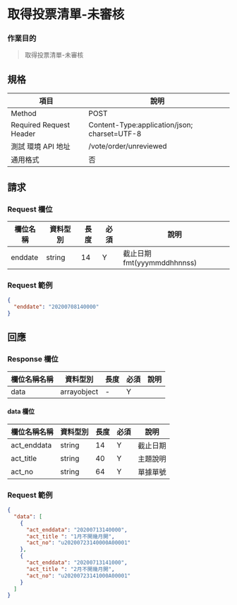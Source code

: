 # 取得投票清單-未審核

### 作業目的

> 取得投票清單-未審核

## 規格

| 項目                    | 說明                                         |
| ----------------------- | -------------------------------------------- |
| Method                  | POST                                         |
| Required Request Header | Content-Type:application/json; charset=UTF-8 |
| 測試 環境 API 地址      | /vote/order/unreviewed                       |
| 通用格式                | 否                                           |

## 請求

### Request 欄位

| 欄位名稱 | 資料型別 | 長度 | 必須 | 說明                        |
| -------- | -------- | ---- | ---- | --------------------------- |
| enddate  | string   | 14   | Y    | 截止日期 fmt(yyymmddhhnnss) |

### Request 範例

```json
{
  "enddate": "20200708140000"
}
```

## 回應

### Response 欄位

| 欄位名稱名稱 | 資料型別    | 長度 | 必須 | 說明 |
| ------------ | ----------- | ---- | ---- | ---- |
| data         | arrayobject | -    | Y    |      |

#### data 欄位

| 欄位名稱名稱 | 資料型別 | 長度 | 必須 | 說明     |
| ------------ | -------- | ---- | ---- | -------- |
| act_enddata  | string   | 14   | Y    | 截止日期 |
| act_title    | string   | 40   | Y    | 主題說明 |
| act_no       | string   | 64   | Y    | 單據單號 |

### Request 範例

```json
{
  "data": [
    {
      "act_enddata": "20200713140000",
      "act_title ": "1月不開幾月開",
      "act_no": "u20200723140000A00001"
    },
    {
      "act_enddata": "20200713141000",
      "act_title ": "2月不開幾月開",
      "act_no": "u20200723141000A00001"
    }
  ]
}
```
